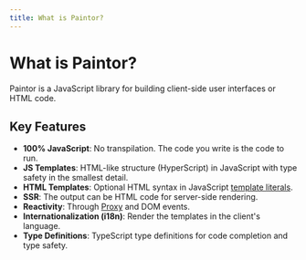 ```yaml
---
title: What is Paintor?
---
```


# What is Paintor?

Paintor is a JavaScript library for building client-side user interfaces or HTML code.

## Key Features
- **100% JavaScript**: No transpilation. The code you write is the code to run.
- **JS Templates**: HTML-like structure (HyperScript) in JavaScript with type safety in the smallest
  detail.
- **HTML Templates**: Optional HTML syntax in JavaScript [template literals](https://developer.mozilla.org/en-US/docs/Web/JavaScript/Reference/Template_literals).
- **SSR**: The output can be HTML code for server-side rendering.
- **Reactivity**: Through [Proxy](https://developer.mozilla.org/en-US/docs/Web/JavaScript/Reference/Global_Objects/Proxy)
  and DOM events.
- **Internationalization (i18n)**: Render the templates in the client's language.
- **Type Definitions**: TypeScript type definitions for code completion and type safety.
